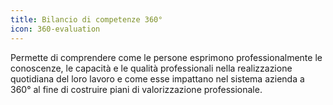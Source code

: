 ```yaml
---
title: Bilancio di competenze 360°
icon: 360-evaluation
---
```


Permette di comprendere come le persone esprimono professionalmente le conoscenze, le capacità e le qualità professionali nella realizzazione quotidiana del loro lavoro e come esse impattano nel sistema azienda a 360° al fine di costruire piani di valorizzazione professionale.
